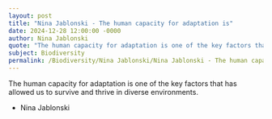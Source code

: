 ```yaml
---
layout: post
title: "Nina Jablonski - The human capacity for adaptation is"
date: 2024-12-28 12:00:00 -0000
author: Nina Jablonski
quote: "The human capacity for adaptation is one of the key factors that has allowed us to survive and thrive in diverse environments."
subject: Biodiversity
permalink: /Biodiversity/Nina Jablonski/Nina Jablonski - The human capacity for adaptation is
---
```


The human capacity for adaptation is one of the key factors that has allowed us to survive and thrive in diverse environments.

- Nina Jablonski
